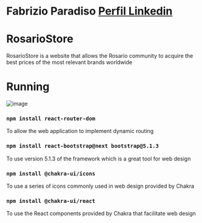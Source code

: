 # Fabrizio Paradiso [Perfil Linkedin](https://www.linkedin.com/in/fabrizioparadiso/)
# RosarioStore
RosarioStore is a website that allows the Rosario community to acquire the best prices of the most relevant brands worldwide

# Running

![image](https://github.com/Fabrizio-Paradiso/e-commerce/blob/master/src/media/animation.gif)    

### `npm install react-router-dom`

To allow the web application to implement dynamic routing

### `npm install react-bootstrap@next bootstrap@5.1.3`

To use version 5.1.3 of the framework which is a great tool for web design

### `npm install @chakra-ui/icons`

To use a series of icons commonly used in web design provided by Chakra

### `npm install @chakra-ui/react`

To use the React components provided by Chakra that facilitate web design
